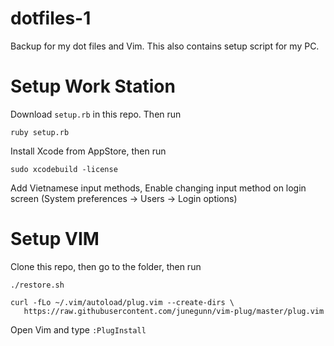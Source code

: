 dotfiles-1
==========

Backup for my dot files and Vim. This also contains setup script for my PC.


Setup Work Station
==========

Download `setup.rb` in this repo. Then run

```shell
ruby setup.rb
```

Install Xcode from AppStore, then run

```shell
sudo xcodebuild -license
```

Add Vietnamese input methods, Enable changing input method on login screen (System preferences -> Users -> Login options)

Setup VIM
==========

Clone this repo, then go to the folder, then run

```shell
./restore.sh

curl -fLo ~/.vim/autoload/plug.vim --create-dirs \
   https://raw.githubusercontent.com/junegunn/vim-plug/master/plug.vim
```

Open Vim and type `:PlugInstall`
